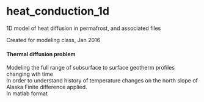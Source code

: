 # heat_conduction_1d
1D model of heat diffusion in permafrost, and associated files

Created for modeling class, Jan 2016

#### Thermal diffusion problem
Modeling the full range of subsurface to surface geotherm profiles changing wth time
<br>In order to understand history of temperature changes on the north slope of Alaska
Finite difference applied.
<br> In matlab format
